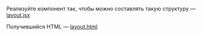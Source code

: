 Реализуйте компонент <Card> так, чтобы можно составлять такую структуру — [layout.jsx](https://github.com/junjun-it-courses/react-hw/blob/master/task-12/layout.jsx)

Получившийся HTML — [layout.html](https://github.com/junjun-it-courses/react-hw/blob/master/task-12/layout.html)

